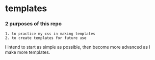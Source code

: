 # templates

 ### 2 purposes of this repo ###
    1. to practice my css in making templates
    2. to create templates for future use

I intend to start as simple as possible, then become more advanced as I make more templates.